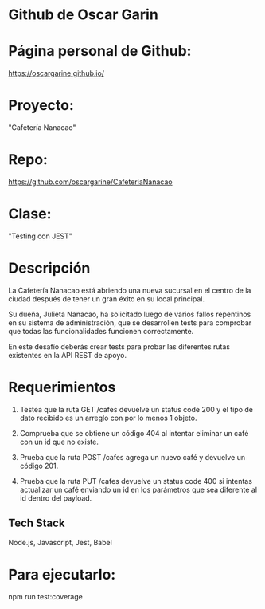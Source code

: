 
# Github de Oscar Garin

# Página personal de Github:
https://oscargarine.github.io/


# Proyecto:
"Cafetería Nanacao"

# Repo:
https://github.com/oscargarine/CafeteriaNanacao


# Clase:
"Testing con JEST"


# Descripción
La Cafetería Nanacao está abriendo una nueva sucursal en el centro de la ciudad después de tener un gran éxito en su local principal.

Su dueña, Julieta Nanacao, ha solicitado luego de varios fallos repentinos en su sistema de administración, que se desarrollen tests para comprobar que todas las funcionalidades funcionen correctamente.

En este desafío deberás crear tests para probar las diferentes rutas existentes en la API REST de apoyo.

# Requerimientos
1. Testea que la ruta GET /cafes devuelve un status code 200 y el tipo de dato recibido es un arreglo con por lo menos 1 objeto.

2. Comprueba que se obtiene un código 404 al intentar eliminar un café con un id que no existe.

3. Prueba que la ruta POST /cafes agrega un nuevo café y devuelve un código 201.

4. Prueba que la ruta PUT /cafes devuelve un status code 400 si intentas actualizar un café enviando un id en los parámetros que sea diferente al id dentro del payload.


## Tech Stack
Node.js, Javascript, Jest, Babel

# Para ejecutarlo:
npm run test:coverage

